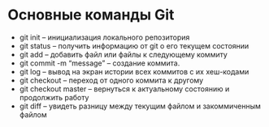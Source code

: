 # Основные команды Git

*	git init – инициализация локального репозитория
*	git status – получить информацию от git о его текущем состоянии
*	git add – добавить файл или файлы к следующему коммиту
*	git commit -m “message” – создание коммита.
*	git log – вывод на экран истории всех коммитов с их хеш-кодами
*	git checkout – переход от одного коммита к другому
*	git checkout master – вернуться к актуальному состоянию и продолжить работу
*	git diff – увидеть разницу между текущим файлом и закоммиченным файлом
